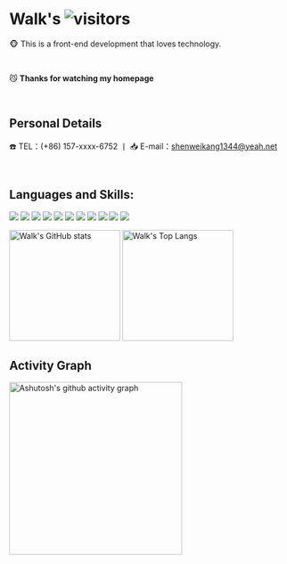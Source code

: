 <!--
 * @Author: your name
 * @Date: 2021-09-10 10:53:44
 * @LastEditTime: 2021-09-10 14:46:34
 * @LastEditors: Please set LastEditors
 * @Description: In User Settings Edit
 * @FilePath: /AaronBank/README.md
-->
# Walk's ![visitors](https://visitor-badge.glitch.me/badge?page_id=AaronBank.master&left_color=000000&right_color=000000)

:monkey_face: This is a front-end development that loves technology.

<br/> 

:smirk_cat: <b>Thanks for watching my homepage</b> 

<br/> 

## Personal Details

:phone: TEL：(+86) 157-xxxx-6752 丨 :inbox_tray: E-mail：shenweikang1344@yeah.net

<br/> 

## Languages and Skills:

![](https://img.shields.io/badge/-Vue-29beb0?style=flat-square&logo=vue.js&labelColor=DCDCDC&color=4FC08D) ![](https://img.shields.io/badge/-React-29beb0?style=flat-square&logo=React&labelColor=DCDCDC&color=61DAFB) ![](https://img.shields.io/badge/-Webpack-29beb0?style=flat-square&logo=Webpack&labelColor=DCDCDC&color=0000FF) ![](https://img.shields.io/badge/-Rollup-29beb0?style=flat-square&logo=rollup.js&labelColor=DCDCDC&color=EC4A3F)  ![](https://img.shields.io/badge/-RN-29beb0?style=flat-square&logo=Android&labelColor=DCDCDC&color=3DDC84) ![](https://img.shields.io/badge/-Flutter-29beb0?style=flat-square&logo=Flutter&labelColor=02569B&color=000000)  ![](https://img.shields.io/badge/-Electron-29beb0?style=flat-square&logo=Electron&labelColor=DCDCDC&color=47848F) ![](https://img.shields.io/badge/-NodeJs-29beb0?style=flat-square&logo=Node.js&labelColor=DCDCDC&color=339933) ![](https://img.shields.io/badge/-NestJS-29beb0?style=flat-square&logo=NestJS&labelColor=E0234E&color=000000) ![](https://img.shields.io/badge/-Docker-29beb0?style=flat-square&logo=Docker&labelColor=DCDCDC&color=2496ED) ![](https://img.shields.io/badge/-Kubernetes-29beb0?style=flat-square&logo=Kubernetes&labelColor=DCDCDC&color=326CE5) 

<img src="https://github-readme-stats.vercel.app/api?username=AaronBank&show_icons=true&theme=tokyonight" alt="Walk's GitHub stats" height="199"/> <img src="https://github-readme-stats.vercel.app/api/top-langs/?username=AaronBank&layout=compact&exclude_repo=electron,react-native&theme=tokyonight" alt="Walk's Top Langs" height="199"/>

## Activity Graph

<img src="https://github-readme-activity-graph.vercel.app/graph?username=AaronBank&bg_color=ffffff&color=000000&line=038c4c&point=0f0f0f&area=true&hide_border=true" alt="Ashutosh's github activity graph" height="310">


